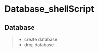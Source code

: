# Database_shellScript
<a name="desc"></a>
<a name="desc"></a>
## Database
> - create database
> - drop database
